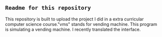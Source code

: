 ## `Readme for this repository`
This repository is built to upload the project I did in a extra curricular computer science course."vms" stands for vending machine. This program is simulating a vending machine. I recently translated the interface.
